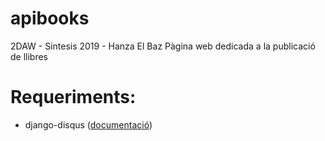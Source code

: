 # apibooks
2DAW - Sintesis 2019 - Hanza El Baz
Pàgina web dedicada a la publicació de llibres
# Requeriments:

 - django-disqus ([documentació](https://django-disqus.readthedocs.io/en/latest/))
